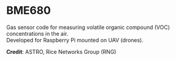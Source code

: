# BME680

Gas sensor code for measuring volatile organic compound (VOC) concentrations in the air.   
Developed for Raspberry Pi mounted on UAV (drones).  

**Credit**: ASTRO, Rice Networks Group (RNG)  

